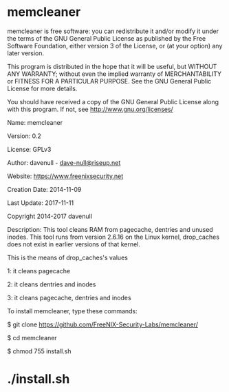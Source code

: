 # memcleaner
memcleaner is free software: you can redistribute it and/or modify
it under the terms of the GNU General Public License as published by
the Free Software Foundation, either version 3 of the License, or
(at your option) any later version.

This program is distributed in the hope that it will be useful,
but WITHOUT ANY WARRANTY; without even the implied warranty of
MERCHANTABILITY or FITNESS FOR A PARTICULAR PURPOSE.  See the
GNU General Public License for more details.

You should have received a copy of the GNU General Public License
along with this program.  If not, see <http://www.gnu.org/licenses/>

Name: memcleaner

Version: 0.2

License: GPLv3

Author: davenull - dave-null@riseup.net

Website: https://www.freenixsecurity.net

Creation Date: 2014-11-09

Last Update: 2017-11-11

Copyright 2014-2017 davenull

Description: This tool cleans RAM from pagecache, dentries and unused inodes.
This tool runs from version 2.6.16 on the Linux kernel, drop_caches does not exist in earlier versions of that kernel.

This is the means of drop_caches's values

1: it cleans pagecache

2: it cleans dentries and inodes

3: it cleans pagecache, dentries and inodes


To install memcleaner, type these commands:

$ git clone https://github.com/FreeNIX-Security-Labs/memcleaner/

$ cd memcleaner

$ chmod 755 install.sh

# ./install.sh
